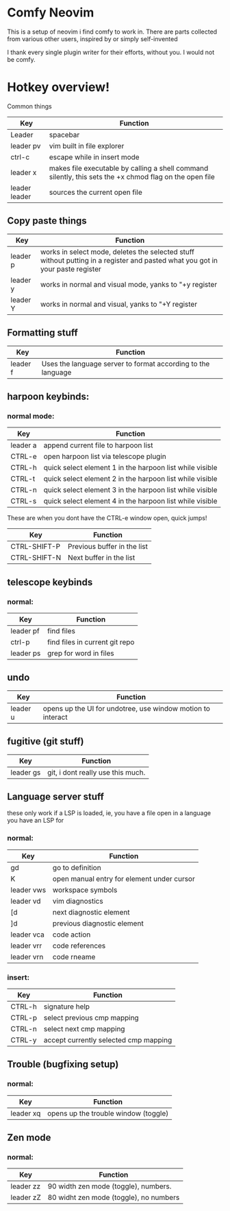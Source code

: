 # Comfy Neovim

This is a setup of neovim i find comfy to work in.
There are parts collected from various other users, inspired by or simply self-invented

I thank every single plugin writer for their efforts, without you. I would not be comfy.


# Hotkey overview!
Common things

| Key | Function |
| ---- | ---- |
| Leader | spacebar |
| leader pv | vim built in file explorer |
|ctrl-c |escape while in insert mode |
|leader x | makes file executable by calling a shell command silently, this sets the +x chmod flag on the open file|
| leader leader | sources the current open file |

## Copy paste things

| Key | Function |
| ---- | ---- |
|leader p | works in select mode, deletes the selected stuff without putting in a register and pasted what you got in your paste register |
|leader y | works in normal and visual mode, yanks to "+y register |
|leader Y | works in normal and visual, yanks to "+Y register |

## Formatting stuff
| Key | Function |
| ---- | ---- |
|leader f | Uses the language server to format according to the language |

## harpoon keybinds: 
### normal mode:

| Key | Function |
| ---- | ---- |
| leader a | append current file to harpoon list |
| CTRL-e | open harpoon list via telescope plugin|
| CTRL-h | quick select element 1 in the harpoon list while visible |
| CTRL-t | quick select element 2 in the harpoon list while visible|
| CTRL-n | quick select element 3 in the harpoon list while visible|
| CTRL-s | quick select element 4 in the harpoon list while visible|

These are when you dont have the CTRL-e window open, quick jumps!

| Key | Function |
| ---- | ---- |
| CTRL-SHIFT-P | Previous buffer in the list |
| CTRL-SHIFT-N | Next buffer in the list |

## telescope keybinds

### normal:
| Key | Function |
| ---- | ---- |
| leader pf | find files|
| ctrl-p | find files in current git repo|
| leader ps | grep for word in files|

## undo
| Key | Function |
| ---- | ---- |
| leader u | opens up the UI for undotree, use window motion to interact|

## fugitive (git stuff)
| Key | Function |
| ---- | ---- |
| leader gs | git, i dont really use this much.|

## Language server stuff
these only work if a LSP is loaded, 
ie, you have a file open in a language you have an LSP for

### normal: 
| Key | Function |
| ---- | ---- |
| gd | go to definition|
| K | open manual entry for element under cursor|
| leader vws | workspace symbols|
| leader vd | vim diagnostics|
| [d | next diagnostic element|
| ]d | previous diagnostic element|
| leader vca | code action|
| leader vrr | code references|
| leader vrn | code rneame|

### insert:
| Key | Function |
| ---- | ---- |
| CTRL-h | signature help|
| CTRL-p | select previous cmp mapping|
| CTRL-n | select next cmp mapping|
| CTRL-y | accept currently selected cmp mapping|

## Trouble (bugfixing setup)
### normal:
| Key | Function |
| ---- | ---- |
|leader xq | opens up the trouble window (toggle) |


## Zen mode
### normal:
| Key | Function |
| ---- | ---- |
| leader zz | 90 width zen mode (toggle), numbers.|
| leader zZ | 80 widht zen mode (toggle), no numbers|


